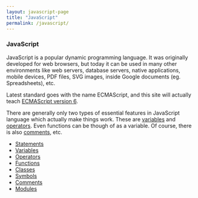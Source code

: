 ```yaml
---
layout: javascript-page
title: "JavaScript"
permalink: /javascript/
---
```


### JavaScript

JavaScript is a popular dynamic programming language. It was originally 
developed for web browsers, but today it can be used in many other environments 
like web servers, database servers, native applications, mobile devices, PDF 
files, SVG images, inside Google documents (eg. Spreadsheets), etc.

Latest standard goes with the name ECMAScript, and this site will 
actually teach [ECMAScript version 6](http://es6-features.org/).

There are generally only two types of essential features in JavaScript language 
which actually make things work. These are [variables](./variables.md) and 
[operators](./operators.md). Even functions can be though of as a variable. Of 
course, there is also [comments](./comments.md), etc.

* [Statements](./statements.md)
* [Variables](./variables.md)
* [Operators](./operators.md)
* [Functions](./functions.md)
* [Classes](./classes.md)
* [Symbols](./symbols.md)
* [Comments](./comments.md)
* [Modules](./modules.md)
